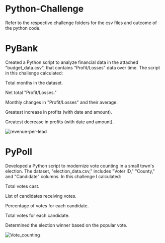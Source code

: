 # Python-Challenge

Refer to the respective challenge folders for the csv files and outcome of the python code.

# PyBank

Created a Python script to analyze financial data in the attached "budget_data.csv", that contains "Profit/Losses" data over time. The script in this challenge calculated:

Total months in the dataset.

 Net total "Profit/Losses."
 
Monthly changes in "Profit/Losses" and their average.

Greatest increase in profits (with date and amount).

Greatest decrease in profits (with date and amount).

![revenue-per-lead](https://github.com/Sntsjrg/Python-Challenge/assets/143827707/def72c91-cd16-480b-bebd-fd0a7223b1a6)

# PyPoll

Developed a Python script to modernize vote counting in a small town's election. The dataset, "election_data.csv," includes "Voter ID," "County," and "Candidate" columns. In this challenge I calculated:

Total votes cast.

List of candidates receiving votes.

Percentage of votes for each candidate.

Total votes for each candidate.

Determined the election winner based on the popular vote.

![Vote_counting](https://github.com/Sntsjrg/Python-Challenge/assets/143827707/beba1017-529a-4a3c-9a43-12ab512bbbce)

